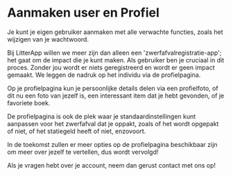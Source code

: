 # Aanmaken user en Profiel

Je kunt je eigen gebruiker aanmaken met alle verwachte functies, zoals het wijzigen van je wachtwoord.

Bij LitterApp willen we meer zijn dan alleen een 'zwerfafvalregistratie-app'; het gaat om de impact die je kunt maken. Als gebruiker ben je cruciaal in dit proces. Zonder jou wordt er niets geregistreerd en wordt er geen impact gemaakt. We leggen de nadruk op het individu via de profielpagina.

Op je profielpagina kun je persoonlijke details delen via een profielfoto, of dit nu een foto van jezelf is, een interessant item dat je hebt gevonden, of je favoriete boek.

De profielpagina is ook de plek waar je standaardinstellingen kunt aanpassen voor het zwerfafval dat je oppakt, zoals of het wordt opgepakt of niet, of het statiegeld heeft of niet, enzovoort.

In de toekomst zullen er meer opties op de profielpagina beschikbaar zijn om meer over jezelf te vertellen, dus wordt vervolgd!

Als je vragen hebt over je account, neem dan gerust contact met ons op!
